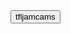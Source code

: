 <Localsore rect>
  <html>
    <head>
   <a href="https://www.tfljamcams.net/">
    <button>tfljamcams</button>
</a>
       
       
  	

       
